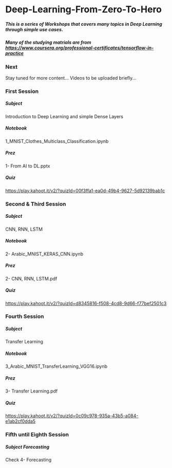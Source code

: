 # Deep-Learning-From-Zero-To-Hero
##### This is a series of Workshops that covers many topics in Deep Learning through simple use cases.  
##### Many of the studying matrials are from https://www.coursera.org/professional-certificates/tensorflow-in-practice

### Next
Stay tuned for more content...
Videos to be uploaded briefly...

### First Session
##### Subject
Introduction to Deep Learning and simple Dense Layers
##### Notebook
1_MNIST_Clothes_Multiclass_Classification.ipynb
##### Prez
1- From AI to DL.pptx
##### Quiz
https://play.kahoot.it/v2/?quizId=00f3ffa1-ea0d-49b4-9627-5d92139bab1c


### Second & Third Session 
##### Subject
CNN, RNN, LSTM
##### Notebook
2- Arabic_MNIST_KERAS_CNN.ipynb
##### Prez
2- CNN, RNN, LSTM.pdf
##### Quiz
https://play.kahoot.it/v2/?quizId=d8345816-f508-4cd8-9d66-f77bef2501c3


### Fourth Session 
##### Subject
Transfer Learning
##### Notebook
3_Arabic_MNIST_TransferLearning_VGG16.ipynb
##### Prez
3- Transfer Learning.pdf
##### Quiz
https://play.kahoot.it/v2/?quizId=0c09c978-935a-43b5-a084-e1ab2cf0dda5

### Fifth until Eighth Session
##### Subject Forecasting
Check 4- Forecasting
